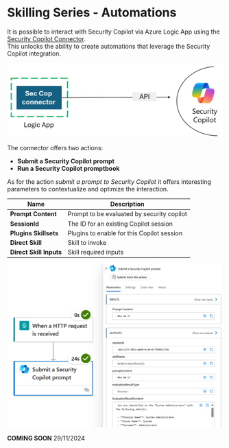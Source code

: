 # Skilling Series - Automations

It is possible to interact with Security Copilot via Azure Logic App using the [Security Copilot Connector](https://learn.microsoft.com/en-us/connectors/securitycopilot/). <br>
This unlocks the ability to create automations that leverage the Security Copilot integration. <br>

<div align="center">
  <img src="https://github.com/mariocuomo/Experimenting-With-Security-Copilot/blob/main/img/automation.png" width="800"> </img>
</div>


The connector offers two actions:
- **Submit a Security Copilot prompt**
- **Run a Security Copilot promptbook**	

As for the action _submit a prompt to Security Copilot_ it offers interesting parameters to contextualize and optimize the interaction. <br>

<div align="center">
  
| Name	| Description |
| ------------- | ------------- |
| **Prompt Content**	| Prompt to be evaluated by security copilot |
| **SessionId** | The ID for an existing Copilot session |
| **Plugins	Skillsets** | Plugins to enable for this Copilot session |
| **Direct Skill** | Skill to invoke |
| **Direct Skill Inputs**	| Skill required inputs |

</div>

<div align="center">
  <img src="https://github.com/mariocuomo/Experimenting-With-Security-Copilot/blob/main/img/logic%20app%20connector.png" width="500"> </img>
</div>

**COMING SOON** 29/11/2024


